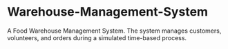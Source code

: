 # Warehouse-Management-System
A Food Warehouse Management System. The system manages customers, volunteers, and orders during a simulated time-based process.
